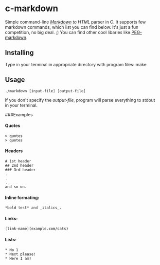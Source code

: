 c-markdown
==========

Simple command-line *[Markdown](http://daringfireball.net/projects/markdown/) to HTML* parser in C. It supports few markdown commands, which list you can find below. It's just a fun competition, no big deal. ;) You can find other cool libaries like [PEG-markdown](https://github.com/jgm/peg-markdown).

## Installing
Type in your terminal in appropriate directory with program files:
    make

## Usage
    ./markdown [input-file] [output-file]
If you don't specify the _output-file_, program will parse everything to stdout in your terminal.

###Examples

#### Quotes
    > quotes
    > quotes

#### Headers
    # 1st header
    ## 2nd header
    ### 3rd header
    .
    .
    .
    and so on.

#### Inline formating:
    *bold test* and _italics_.

#### Links:
    [link-name](example.com/cats)

#### Lists:
    * No 1
    * Next please!
    * Here I am!